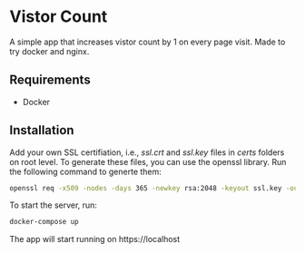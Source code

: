 # Vistor Count

A simple app that increases vistor count by 1 on every page visit. Made to try docker and nginx.

## Requirements

- Docker

## Installation

Add your own SSL certifiation, i.e.,  *ssl.crt* and *ssl.key* files in *certs* folders on root level. To generate these files, you can use the openssl library. Run the following command to generte them:

```bash
openssl req -x509 -nodes -days 365 -newkey rsa:2048 -keyout ssl.key -out ssl.crt
```

To start the server, run:

```bash
docker-compose up
```

The app will start running on https://localhost
